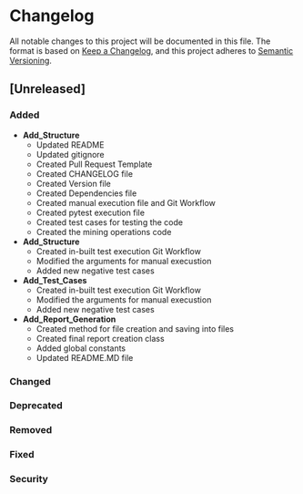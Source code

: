 # Changelog
All notable changes to this project will be documented in this file.
The format is based on [Keep a Changelog](http://keepachangelog.com/en/1.0.0/),
and this project adheres to [Semantic Versioning](https://semver.org/spec/v2.0.0.html).
## [Unreleased]
### Added
- **Add_Structure**
    - Updated README
    - Updated gitignore
    - Created Pull Request Template
    - Created CHANGELOG file
    - Created Version file
    - Created Dependencies file
    - Created manual execution file and Git Workflow
    - Created pytest execution file
    - Created test cases for testing the code
    - Created the mining operations code
- **Add_Structure**
    - Created in-built test execution Git Workflow
    - Modified the arguments for manual execustion
    - Added new negative test cases
- **Add_Test_Cases**
    - Created in-built test execution Git Workflow
    - Modified the arguments for manual execustion
    - Added new negative test cases
- **Add_Report_Generation**
    - Created method for file creation and saving into files
    - Created final report creation class
    - Added global constants
    - Updated README.MD file
### Changed
### Deprecated
### Removed
### Fixed
### Security